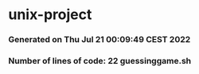 
# unix-project
### Generated on Thu Jul 21 00:09:49 CEST 2022
### Number of lines of code: 22 guessinggame.sh
